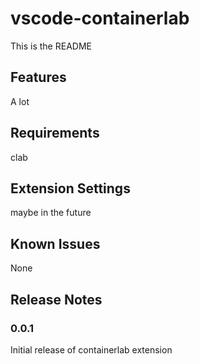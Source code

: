 # vscode-containerlab

This is the README

## Features

A lot

## Requirements

clab

## Extension Settings

maybe in the future

## Known Issues

None

## Release Notes

### 0.0.1
Initial release of containerlab extension
